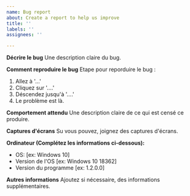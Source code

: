 ```yaml
---
name: Bug report
about: Create a report to help us improve
title: ''
labels: ''
assignees: ''

---
```


**Décrire le bug**
Une description claire du bug.

**Comment reproduire le bug**
Etape pour reporduire le bug :
1. Allez à '...'
2. Cliquez sur '....'
3. Déscendez jusqu'à '....'
4. Le problème est là.

**Comportement attendu**
Une description claire de ce qui est censé ce produire.

**Captures d'écrans**
Su vous pouvez, joignez des captures d'écrans.

**Ordinateur (Complétez les informations ci-dessous):**
 - OS: [ex: Windows 10]
  - Version de l'OS [ex: Windows 10 18362]
 - Version du programme [ex: 1.2.0.0]


**Autres informations**
Ajoutez si nécessaire, des informations supplémentaires.
